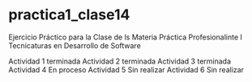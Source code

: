 # practica1_clase14
Ejercicio Práctico para la Clase de ls Materia Práctica Profesionalinte I
Tecnicaturas en Desarrollo de Software


Actividad 1 terminada
Actividad 2 terminada
Actividad 3 terminada
Actividad 4 En proceso
Actividad 5 Sin realizar
Actividad 6 Sin realizar
